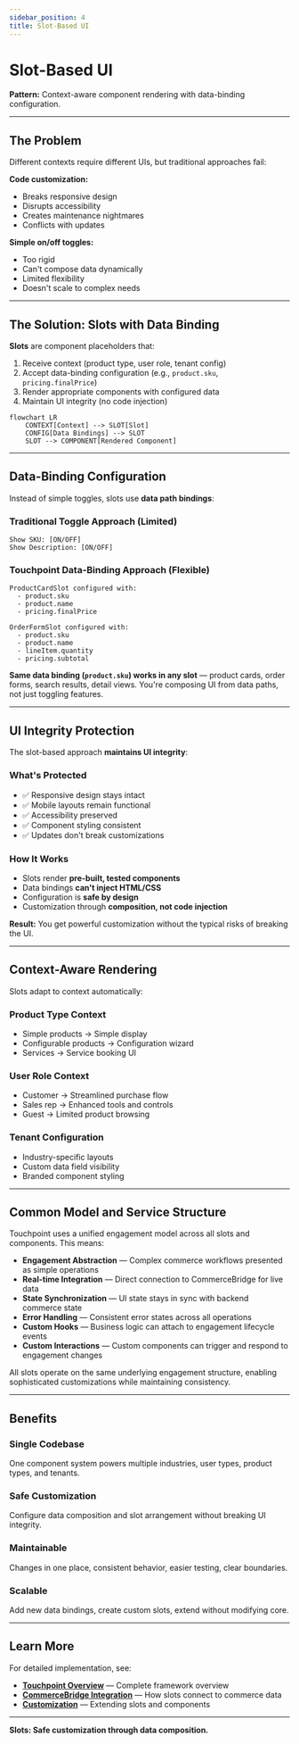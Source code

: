 ```yaml
---
sidebar_position: 4
title: Slot-Based UI
---
```


# Slot-Based UI
**Pattern:** Context-aware component rendering with data-binding configuration.

---

## The Problem

Different contexts require different UIs, but traditional approaches fail:

**Code customization:**
- Breaks responsive design
- Disrupts accessibility
- Creates maintenance nightmares
- Conflicts with updates

**Simple on/off toggles:**
- Too rigid
- Can't compose data dynamically
- Limited flexibility
- Doesn't scale to complex needs

---

## The Solution: Slots with Data Binding

**Slots** are component placeholders that:
1. Receive context (product type, user role, tenant config)
2. Accept data-binding configuration (e.g., `product.sku`, `pricing.finalPrice`)
3. Render appropriate components with configured data
4. Maintain UI integrity (no code injection)

```mermaid
flowchart LR
    CONTEXT[Context] --> SLOT[Slot]
    CONFIG[Data Bindings] --> SLOT
    SLOT --> COMPONENT[Rendered Component]
```

---

## Data-Binding Configuration

Instead of simple toggles, slots use **data path bindings**:

### Traditional Toggle Approach (Limited)
```
Show SKU: [ON/OFF]
Show Description: [ON/OFF]
```

### Touchpoint Data-Binding Approach (Flexible)
```
ProductCardSlot configured with:
  - product.sku
  - product.name
  - pricing.finalPrice
  
OrderFormSlot configured with:
  - product.sku
  - product.name
  - lineItem.quantity
  - pricing.subtotal
```

**Same data binding (`product.sku`) works in any slot** — product cards, order forms, search results, detail views. You're composing UI from data paths, not just toggling features.

---

## UI Integrity Protection

The slot-based approach **maintains UI integrity**:

### What's Protected
- ✅ Responsive design stays intact
- ✅ Mobile layouts remain functional
- ✅ Accessibility preserved
- ✅ Component styling consistent
- ✅ Updates don't break customizations

### How It Works
- Slots render **pre-built, tested components**
- Data bindings **can't inject HTML/CSS**
- Configuration is **safe by design**
- Customization through **composition, not code injection**

**Result:** You get powerful customization without the typical risks of breaking the UI.

---

## Context-Aware Rendering

Slots adapt to context automatically:

### Product Type Context
- Simple products → Simple display
- Configurable products → Configuration wizard
- Services → Service booking UI

### User Role Context  
- Customer → Streamlined purchase flow
- Sales rep → Enhanced tools and controls
- Guest → Limited product browsing

### Tenant Configuration
- Industry-specific layouts
- Custom data field visibility
- Branded component styling

---

## Common Model and Service Structure

Touchpoint uses a unified engagement model across all slots and components. This means:

- **Engagement Abstraction** — Complex commerce workflows presented as simple operations
- **Real-time Integration** — Direct connection to CommerceBridge for live data
- **State Synchronization** — UI state stays in sync with backend commerce state
- **Error Handling** — Consistent error states across all operations
- **Custom Hooks** — Business logic can attach to engagement lifecycle events
- **Custom Interactions** — Custom components can trigger and respond to engagement changes

All slots operate on the same underlying engagement structure, enabling sophisticated customizations while maintaining consistency.

---

## Benefits

### Single Codebase
One component system powers multiple industries, user types, product types, and tenants.

### Safe Customization
Configure data composition and slot arrangement without breaking UI integrity.

### Maintainable
Changes in one place, consistent behavior, easier testing, clear boundaries.

### Scalable
Add new data bindings, create custom slots, extend without modifying core.

---

## Learn More

For detailed implementation, see:

- **[Touchpoint Overview](/touchpoint)** — Complete framework overview
- **[CommerceBridge Integration](/touchpoint/commercebridge-integration)** — How slots connect to commerce data
- **[Customization](/touchpoint/customization)** — Extending slots and components

---

**Slots: Safe customization through data composition.**
